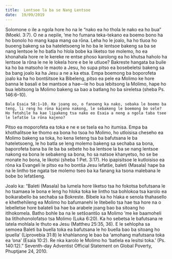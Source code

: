 ```yaml
---
title:  Lentsoe la ba se Nang Lentsoe
date:  19/09/2019
---
```


Solomone o ile a ngola hore ho na le “nako ea ho thola le nako ea ho bua” (Moekl. 3:7). O ne a nepile, ’me ho fumana teka-tekano ea boemo bono ha ho bonolo ho mang kapa mang oa rōna. Leha ho le joalo, ha ho tluoa ho buoeng bakeng sa ba hateletsoeng le ho ba le lentsoe bakeng sa ba se nang lentsoe le ho batla ho hlola bobe ka liketso tse molemo, ho ea khonahala hore re le kereke re entse phoso karolong ea ho khutsa haholo ha lentsoe la rōna le ne le lokela hore e be le utluoe? Bakreste hangata ba buile ka ho ba matsoho le maoto a Jesu, ho supa pitso ea bosebeletsi bakeng sa ba bang joalo ka ha Jesu a ne a ka etsa. Empa boemong ba boporofeta joalo ka ha ho bontšitsoe ka Bibeleng, pitso ea pele ea Molimo ke hore banna le basali e be mantsoe a hae—le ho bua lebitsong la Molimo, hape ho bua lebitsong la Molimo bakeng sa bao a batlang ho ba sireletsa (sheba Ps. 146:6–10).

`Bala Esaia 58:1–10. Ke joang oo, o fanoeng ka nako, sebaka le boemo ba teng, li reng ho rōna kajeno nakong, le sebakeng le boemong bo sele? Ho fetohile ha kae lipakeng tsa nako eo Esaia a neng a ngola taba tsee le lefatše la rōna kajeno?`

Pitso ea moporofeta ea toka e ne e se tsela ea ho itumisa. Empa ba khothalitsoe ke thomo ea bona ho tsoa ho Molimo, ho utloisisa cheseho ea Molimo bakeng sa toka, ho kena lieteng tsa ba bafutsana le ba hateletsoeng, le ho batla se leng molemo bakeng sa sechaba sa bona, baporofeta bana ba ile ba ba sebete ho ba lentsoe la ba se nang lentsoe nakong ea bona le sebakeng sa bona, ho sa natsoe khanyetso, ho se be monate ho bona, le likotsi (sheba 1 Pet. 3:17). Ho ipapisitsoe le kutloisiso ea rōna ka Evangeli le pitso ea ho bontša Jesu lefatše, baleti (Masala) hape ba na le lintho tse ngata tse molemo tseo ba ka fanang ka tsona malebana le bobe bo lefatšeng.

Joalo ka: “Baleti (Masala) ba lumela hore liketso tsa ho fokotsa bofutsana le ho tsamaea le bona e leng ho hloka toka ke lintho tsa bohlokoa tsa karolo ea boikarabello ba sechaba sa Bokreste. Bibele ka ho hlaka e senola thahasello e khethehileng ea Molimo ho bafumanehi le litebello tsa hae tsa hore na o lebelletse hore balateli ba hae ba arabele joang bao ba sitoang ho itlhokomela. Batho bohle ba na le setšoantšo sa Molimo ’me ke baamoheli ba litlhohonolofatso tsa Molimo (Luka 6:20). Ka ho sebetsa le bafutsana re latela mohlala le thuto ea Jesu (Mattheu 25:35, 36). E le sehlopha sa semoea Baleti ba buella toka ea bafutsana le ho buella bao ba sitoang ho ipuella’ (Liprovebia 31:8) le khahlanong le bao ba ‘amohang mafutsana toka ea ’ona’ (Esaia 10:2). Re nka karolo le Molimo ho ‘batlela ea lesitsi toka.’ (Ps. 140:12).” Seventh-day Adventist Official Statement on Global Poverty, Phuptjane 24, 2010.